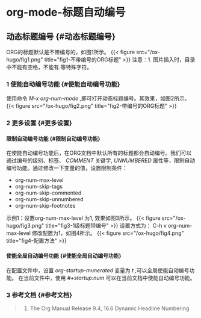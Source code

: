 # org-mode-标题自动编号



## 动态标题编号 {#动态标题编号}

ORG的标题默认是不带编号的，如图1所示。
{{< figure src="/ox-hugo/fig1.png" title="fig1-不带编号的ORG标题" >}}
注意：1. 图片插入时，目录中不能有空格，不能有.等特殊字符。


### 1 使能自动编号功能 {#使能自动编号功能}

使用命令 _M-x org-num-mode_ ,即可打开动态标题编号。其效果，如图2所示。
{{< figure src="/ox-hugo/fig2.png" title="fig2-带编号的ORG标题" >}}


### 2 更多设置 {#更多设置}


#### 限制自动编号功能 {#限制自动编号功能}

在使能自动编号功能后，在ORG文档中默认所有的标题都会自动编号。我们可以通过编号的级别、标签、 _COMMENT_ 关键字, _UNNUMBERED_ 属性等，限制自动编号功能。通过修改一下变量的值，设置限制条件：

-   org-num-max-level
-   org-num-skip-tags
-   org-num-skip-commented
-   org-num-skip-unnumbered
-   org-num-skip-footnotes

示例1：设置org-num-max-level 为1, 效果如图3所示。
{{< figure src="/ox-hugo/fig3.png" title="fig3-1级标题带编号" >}}
设置方式为： C-h v org-num-max-level 修改配置为1，如图4所示。
{{< figure src="/ox-hugo/fig4.png" title="fig4-配置方法" >}}


#### 使能全局自动编号功能 {#使能全局自动编号功能}

在配置文件中，设置 _org-startup-munerated_ 变量为 _t_ ,可以全局使能自动编号功能。
在当前文件中，使用 _#+startup:num_ 可以在当前文档中使能自动编号功能。


### 3 参考文档 {#参考文档}

> 1.  The Org Manual Release 9.4, 16.6 Dynamic Headline Numbering
